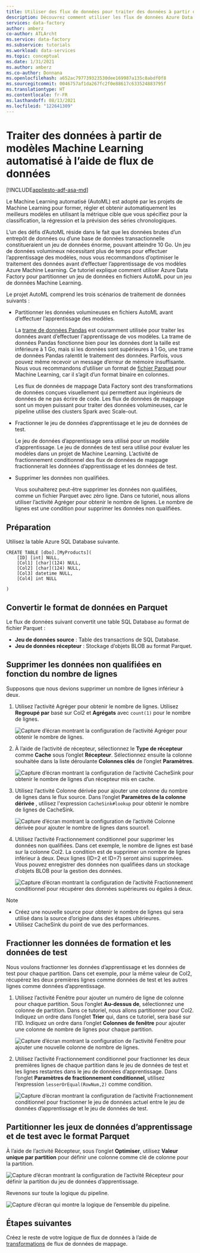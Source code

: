 ```yaml
---
title: Utiliser des flux de données pour traiter des données à partir de modèles Machine Learning automatisé (AutoML)
description: Découvrez comment utiliser les flux de données Azure Data Factory pour traiter les données à partir de modèles Machine Learning automatisé (AutoML).
services: data-factory
author: amberz
co-author: ATLArcht
ms.service: data-factory
ms.subservice: tutorials
ms.workload: data-services
ms.topic: conceptual
ms.date: 1/31/2021
ms.author: amberz
ms.co-author: Donnana
ms.openlocfilehash: a652ac797739323530dee169987a135c8abdf0f8
ms.sourcegitcommit: 0046757af1da267fc2f0e88617c633524883795f
ms.translationtype: HT
ms.contentlocale: fr-FR
ms.lasthandoff: 08/13/2021
ms.locfileid: "122641309"
---
```

# <a name="process-data-from-automated-machine-learning-models-by-using-data-flows"></a>Traiter des données à partir de modèles Machine Learning automatisé à l’aide de flux de données

[!INCLUDE[appliesto-adf-asa-md](includes/appliesto-adf-asa-md.md)]

Le Machine Learning automatisé (AutoML) est adopté par les projets de Machine Learning pour former, régler et obtenir automatiquement les meilleurs modèles en utilisant la métrique cible que vous spécifiez pour la classification, la régression et la prévision des séries chronologiques.

L’un des défis d’AutoML réside dans le fait que les données brutes d’un entrepôt de données ou d’une base de données transactionnelle constitueraient un jeu de données énorme, pouvant atteindre 10 Go. Un jeu de données volumineux nécessitant plus de temps pour effectuer l’apprentissage des modèles, nous vous recommandons d’optimiser le traitement des données avant d’effectuer l’apprentissage de vos modèles Azure Machine Learning. Ce tutoriel explique comment utiliser Azure Data Factory pour partitionner un jeu de données en fichiers AutoML pour un jeu de données Machine Learning.

Le projet AutoML comprend les trois scénarios de traitement de données suivants :

* Partitionner les données volumineuses en fichiers AutoML avant d’effectuer l’apprentissage des modèles.

     La [trame de données Pandas](https://pandas.pydata.org/pandas-docs/stable/getting_started/overview.html) est couramment utilisée pour traiter les données avant d’effectuer l'apprentissage de vos modèles. La trame de données Pandas fonctionne bien pour les données dont la taille est inférieure à 1 Go, mais si les données sont supérieures à 1 Go, une trame de données Pandas ralentit le traitement des données. Parfois, vous pouvez même recevoir un message d’erreur de mémoire insuffisante. Nous vous recommandons d’utiliser un format de [fichier Parquet](https://parquet.apache.org/) pour Machine Learning, car il s’agit d’un format binaire en colonnes.
    
     Les flux de données de mappage Data Factory sont des transformations de données conçues visuellement qui permettent aux ingénieurs de données de ne pas écrire de code. Les flux de données de mappage sont un moyen puissant pour traiter des données volumineuses, car le pipeline utilise des clusters Spark avec Scale-out.

* Fractionner le jeu de données d’apprentissage et le jeu de données de test.
    
    Le jeu de données d’apprentissage sera utilisé pour un modèle d’apprentissage. Le jeu de données de test sera utilisé pour évaluer les modèles dans un projet de Machine Learning. L’activité de fractionnement conditionnel des flux de données de mappage fractionnerait les données d’apprentissage et les données de test.

* Supprimer les données non qualifiées.

    Vous souhaiterez peut-être supprimer les données non qualifiées, comme un fichier Parquet avec zéro ligne. Dans ce tutoriel, nous allons utiliser l’activité Agréger pour obtenir le nombre de lignes. Le nombre de lignes est une condition pour supprimer les données non qualifiées.

## <a name="preparation"></a>Préparation

Utilisez la table Azure SQL Database suivante.

```
CREATE TABLE [dbo].[MyProducts](
    [ID] [int] NULL,
    [Col1] [char](124) NULL,
    [Col2] [char](124) NULL,
    [Col3] datetime NULL,
    [Col4] int NULL

) 

```

## <a name="convert-data-format-to-parquet"></a>Convertir le format de données en Parquet

Le flux de données suivant convertit une table SQL Database au format de fichier Parquet :

- **Jeu de données source** : Table des transactions de SQL Database.
- **Jeu de données récepteur** : Stockage d’objets BLOB au format Parquet.

## <a name="remove-unqualified-data-based-on-row-count"></a>Supprimer les données non qualifiées en fonction du nombre de lignes

Supposons que nous devions supprimer un nombre de lignes inférieur à deux.

1. Utilisez l’activité Agréger pour obtenir le nombre de lignes. Utilisez **Regroupé par** basé sur Col2 et **Agrégats** avec `count(1)` pour le nombre de lignes.

    ![Capture d’écran montrant la configuration de l’activité Agréger pour obtenir le nombre de lignes.](./media/scenario-dataflow-process-data-aml-models/aggregate-activity-addrowcount.png)

1. À l’aide de l’activité de récepteur, sélectionnez le **Type de récepteur** comme **Cache** sous l’onglet **Récepteur**. Sélectionnez ensuite la colonne souhaitée dans la liste déroulante **Colonnes clés** de l’onglet **Paramètres**.

    ![Capture d’écran montrant la configuration de l’activité CacheSink pour obtenir le nombre de lignes d’un récepteur mis en cache.](./media/scenario-dataflow-process-data-aml-models/cachesink-activity-addrowcount.png)

1. Utilisez l’activité Colonne dérivée pour ajouter une colonne du nombre de lignes dans le flux source. Dans l’onglet **Paramètres de la colonne dérivée** , utilisez l'expression `CacheSink#lookup` pour obtenir le nombre de lignes de CacheSink.

    ![Capture d’écran montrant la configuration de l’activité Colonne dérivée pour ajouter le nombre de lignes dans source1.](./media/scenario-dataflow-process-data-aml-models/derived-column-activity-rowcount-source-1.png)

1. Utilisez l’activité Fractionnement conditionnel pour supprimer les données non qualifiées. Dans cet exemple, le nombre de lignes est basé sur la colonne Col2. La condition est de supprimer un nombre de lignes inférieur à deux. Deux lignes (ID=2 et ID=7) seront ainsi supprimées. Vous pouvez enregistrer des données non qualifiées dans un stockage d’objets BLOB pour la gestion des données.

    ![Capture d’écran montrant la configuration de l’activité Fractionnement conditionnel pour récupérer des données supérieures ou égales à deux.](./media/scenario-dataflow-process-data-aml-models/conditionalsplit-greater-or-equal-than-2.png)

> [!NOTE]
>    * Créez une nouvelle source pour obtenir le nombre de lignes qui sera utilisé dans la source d’origine dans des étapes ultérieures.
>    * Utilisez CacheSink du point de vue des performances.

## <a name="split-training-data-and-test-data"></a>Fractionner les données de formation et les données de test

Nous voulons fractionner les données d’apprentissage et les données de test pour chaque partition. Dans cet exemple, pour la même valeur de Col2, récupérez les deux premières lignes comme données de test et les autres lignes comme données d’apprentissage.

1. Utilisez l’activité Fenêtre pour ajouter un numéro de ligne de colonne pour chaque partition. Sous l’onglet **Au-dessus de**, sélectionnez une colonne de partition. Dans ce tutoriel, nous allons partitionner pour Col2. Indiquez un ordre dans l’onglet **Trier** qui, dans ce tutoriel, sera basé sur l’ID. Indiquez un ordre dans l’onglet **Colonnes de fenêtre** pour ajouter une colonne de nombre de lignes pour chaque partition.

    ![Capture d’écran montrant la configuration de l’activité Fenêtre pour ajouter une nouvelle colonne de nombre de lignes.](./media/scenario-dataflow-process-data-aml-models/window-activity-add-row-number.png)

1. Utilisez l’activité Fractionnement conditionnel pour fractionner les deux premières lignes de chaque partition dans le jeu de données de test et les lignes restantes dans le jeu de données d’apprentissage. Dans l’onglet **Paramètres de fractionnement conditionnel**, utilisez l’expression `lesserOrEqual(RowNum,2)` comme condition.

    ![Capture d’écran montrant la configuration de l’activité Fractionnement conditionnel pour fractionner le jeu de données actuel entre le jeu de données d’apprentissage et le jeu de données de test.](./media/scenario-dataflow-process-data-aml-models/split-training-dataset-test-dataset.png)

## <a name="partition-the-training-and-test-datasets-with-parquet-format"></a>Partitionner les jeux de données d’apprentissage et de test avec le format Parquet

À l’aide de l’activité Récepteur, sous l’onglet **Optimiser**, utilisez **Valeur unique par partition** pour définir une colonne comme clé de colonne pour la partition.

![Capture d’écran montrant la configuration de l’activité Récepteur pour définir la partition du jeu de données d’apprentissage.](./media/scenario-dataflow-process-data-aml-models/partition-training-dataset-sink.png)

Revenons sur toute la logique du pipeline.

![Capture d’écran qui montre la logique de l’ensemble du pipeline.](./media/scenario-dataflow-process-data-aml-models/entire-pipeline.png)

## <a name="next-steps"></a>Étapes suivantes

Créez le reste de votre logique de flux de données à l’aide de [transformations](concepts-data-flow-overview.md) de flux de données de mappage.
